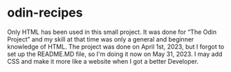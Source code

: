 # odin-recipes

Only HTML has been used in this small project. It was done for “The Odin Project” and my skill at that time was only a general and beginner knowledge of HTML.
The project was done on April 1st, 2023, but I forgot to set up the README.MD file, so I'm doing it now on May 31, 2023.
I may add CSS and make it more like a website when I got a better Developer.
